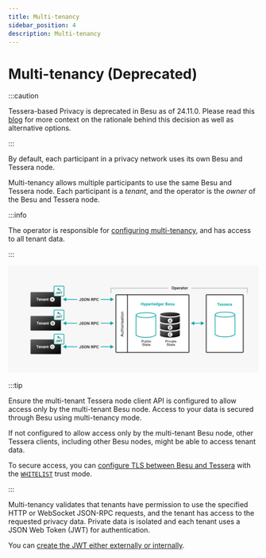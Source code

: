 ```yaml
---
title: Multi-tenancy
sidebar_position: 4
description: Multi-tenancy
---
```


# Multi-tenancy (Deprecated)

:::caution

Tessera-based Privacy is deprecated in Besu as of 24.11.0. Please read this [blog](https://www.lfdecentralizedtrust.org/blog/sunsetting-tessera-and-simplifying-hyperledger-besu) for more context on the rationale behind this decision as well as alternative options.

:::

By default, each participant in a privacy network uses its own Besu and Tessera node.

Multi-tenancy allows multiple participants to use the same Besu and Tessera node. Each participant is a _tenant_, and the operator is the _owner_ of the Besu and Tessera node.

:::info

The operator is responsible for [configuring multi-tenancy](../../tutorials/privacy/multi-tenancy.md), and has access to all tenant data.

:::

![Multi-tenancy](../../../assets/images/Multi-tenancy.png)

:::tip

Ensure the multi-tenant Tessera node client API is configured to allow access only by the multi-tenant Besu node. Access to your data is secured through Besu using multi-tenancy mode.

If not configured to allow access only by the multi-tenant Besu node, other Tessera clients, including other Besu nodes, might be able to access tenant data.

To secure access, you can [configure TLS between Besu and Tessera](../../how-to/configure/tls/client-and-server.md) with the [`WHITELIST`](https://docs.tessera.consensys.net/en/stable/HowTo/Configure/TLS/#whitelist) trust mode.

:::

Multi-tenancy validates that tenants have permission to use the specified HTTP or WebSocket JSON-RPC requests, and the tenant has access to the requested privacy data. Private data is isolated and each tenant uses a JSON Web Token (JWT) for authentication.

You can [create the JWT either externally or internally](../../../public-networks/how-to/use-besu-api/authenticate.md).
